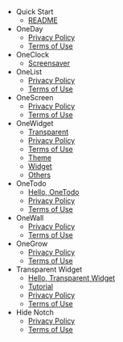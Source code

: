 - Quick Start
  - [README](README.md)
- OneDay
  - [Privacy Policy](OneDay/privacy.md)
  - [Terms of Use](OneDay/terms.md)
- OneClock
  - [Screensaver](OneClock/screensaver.md)
- OneList
  - [Privacy Policy](OneList/privacy.md)
  - [Terms of Use](OneList/terms.md)
- OneScreen
  - [Privacy Policy](OneScreen/privacy.md)
  - [Terms of Use](OneScreen/terms.md)
- OneWidget
  - [Transparent](OneWidget/transparent.md)
  - [Privacy Policy](OneWidget/privacy.md)
  - [Terms of Use](OneWidget/terms.md)
  - [Theme](cn/OneWidget/theme.md)
  - [Widget](cn/OneWidget/widget.md)
  - [Others](cn/OneWidget/others.md)
- OneTodo
  - [Hello, OneTodo](OneTodo/intro.md)
  - [Privacy Policy](OneTodo/privacy.md)
  - [Terms of Use](OneTodo/terms.md)
- OneWall
  - [Privacy Policy](OneWall/privacy.md)
  - [Terms of Use](OneWall/terms.md)
- OneGrow
  - [Privacy Policy](OneGrow/privacy.md)
  - [Terms of Use](OneGrow/terms.md)
- Transparent Widget
  - [Hello, Transparent Widget](TransparentWidget/intro.md)
  - [Tutorial](TransparentWidget/tutorial.md)
  - [Privacy Policy](TransparentWidget/privacy.md)
  - [Terms of Use](TransparentWidget/terms.md)
- Hide Notch
  - [Privacy Policy](HideNotch/privacy.md)
  - [Terms of Use](HideNotch/terms.md)
